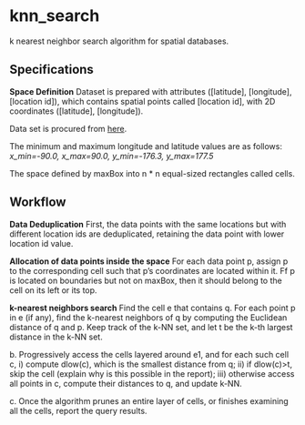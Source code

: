 # knn_search
k nearest neighbor search algorithm for spatial databases.

## Specifications
**Space Definition**
Dataset is prepared with attributes ([latitude], [longitude], [location id]), which contains spatial
points called [location id], with 2D coordinates ([latitude], [longitude]).

Data set is procured from [here](http://snap.stanford.edu/data/loc-gowalla.html).

The minimum and maximum longitude and latitude values are as follows:
*x_min=-90.0, x_max=90.0, y_min=-176.3, y_max=177.5*

The space defined by maxBox into n * n equal-sized rectangles called cells.

## Workflow
**Data Deduplication**
First, the data points with the same locations but with different location ids are deduplicated, retaining
the data point with lower location id value.

**Allocation of data points inside the space**
For each data point p, assign p to the corresponding cell such that p’s coordinates are located within it.
Ff p is located on boundaries but not on maxBox, then it should belong to the cell on its left or its top. 

**k-nearest neighbors search**
Find the cell e that contains q. For each point p in e (if any), find the k-nearest neighbors of q by
computing the Euclidean distance of q and p. Keep track of the k-NN set, and let t be the k-th largest
distance in the k-NN set.

b. Progressively access the cells layered around e1, and for each such cell c,
i) compute dlow(c), which is the smallest distance from q;
ii) if dlow(c)>t, skip the cell (explain why is this possible in the report);
iii) otherwise access all points in c, compute their distances to q, and update k-NN.

c. Once the algorithm prunes an entire layer of cells, or finishes examining all the cells, report the query
results.

